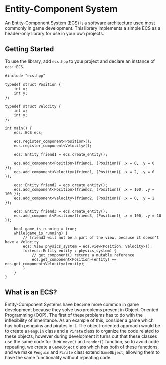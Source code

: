 
# Entity-Component System
An Entity-Component System (ECS) is a software architecture used most commonly in game development. This library implements a simple ECS as a header-only library for use in your own projects.

## Getting Started
To use the library, add `ecs.hpp` to your project and declare an instance of `ecs::ECS`. 

```
#include "ecs.hpp"

typedef struct Position {
    int x;
    int y;
};

typedef struct Velocity {
    int x;
    int y;
};

int main() {
    ecs::ECS ecs;

    ecs.register_component<Position>();
    ecs.register_component<Velocity>();

    ecs::Entity friend1 = ecs.create_entity();

    ecs.add_component<Position>(friend1, (Position){ .x = 0, .y = 0 });
    ecs.add_component<Velocity>(friend1, (Position){ .x = 2, .y = 0 });

    ecs::Entity friend2 = ecs.create_entity();
    ecs.add_component<Position>(friend2, (Position){ .x = 100, .y = 100 });
    ecs.add_component<Velocity>(friend2, (Position){ .x = 0, .y = 2 });

    ecs::Entity friend3 = ecs.create_entity();
    ecs.add_component<Position>(friend3, (Position){ .x = 100, .y = 10 });

    bool game_is_running = true;
    while(game_is_running) {
        // friend3 will not be a part of the view, because it doesn't have a Velocity
        ecs::View physics_system = ecs.view<Position, Velocity>();
        for(ecs::Entity entity : physics_system) {
            // get_component() returns a mutable reference
            ecs.get_component<Position>(entity) += ecs.get_component<Velocity>(entity);
        }
    }
}
```

## What is an ECS? 

Entity-Component Systems have become more common in game development because they solve two problems present in Object-Oriented Programming (OOP). The first of these problems has to do with the inflexibility of inheritance. As an example of this, consider a game which has both penguins and pirates in it. The object-oriented approach would be to create a `Penguin` class and a `Pirate` class to organize the code related to these objects, however during development it turns out that these classes use the same code for their `move()` and `render()` function, so to avoid code repeating, we create a `GameObject` class which has both of these functions, and we make `Penguin` and `Pirate` class extend `GameObject`, allowing them to have the same functionality without repeating code. 

